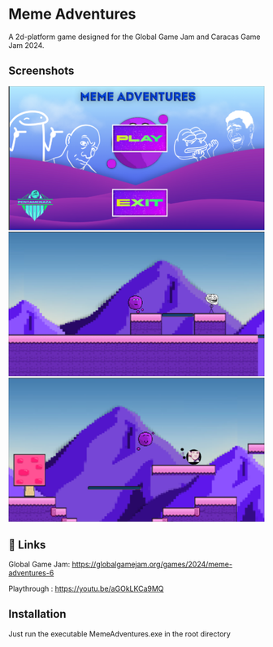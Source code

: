 
# Meme Adventures

A 2d-platform game designed for the Global Game Jam and Caracas Game Jam 2024. 



## Screenshots

![App Screenshot](/screenshots/screenshot1.png)
![App Screenshot](/screenshots/screenshot2.png)
![App Screenshot](/screenshots/screenshot3.png)

## 🔗 Links
Global Game Jam: https://globalgamejam.org/games/2024/meme-adventures-6

Playthrough : https://youtu.be/aGOkLKCa9MQ

## Installation

Just run the executable MemeAdventures.exe in the root directory